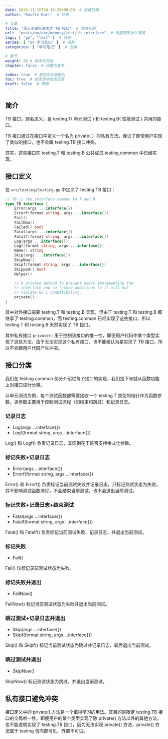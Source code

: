 ```yaml
---
date: 2020-11-16T18:18:28+08:00  # 创建日期
author: "Rustle Karl"  # 作者

# 文章
title: "深入测试标准库之 TB 接口"  # 文章标题
url:  "posts/go/abc/memory/test/tb_interface"  # 设置网页永久链接
tags: [ "go", "test" ]  # 标签
series: [ "Go 学习笔记" ]  # 系列
categories: [ "学习笔记" ]  # 分类

# 章节
weight: 20 # 排序优先级
chapter: false  # 设置为章节

index: true  # 是否可以被索引
toc: true  # 是否自动生成目录
draft: false  # 草稿
---
```


## 简介

TB 接口，顾名思义，是 testing.T( 单元测试 ) 和 testing.B( 性能测试 ) 共用的接口。

TB 接口通过在接口中定义一个名为 private( ）的私有方法，保证了即使用户实现了类似的接口，也不会跟 testing.TB 接口冲突。

其实，这些接口在 testing.T 和 testing.B 公共成员 testing.common 中已经实现。

## 接口定义

在 `src/testing/testing.go` 中定义了 testing.TB 接口：

```go
// TB is the interface common to T and B.
type TB interface {
	Error(args ...interface{})
	Errorf(format string, args ...interface{})
	Fail()
	FailNow()
	Failed() bool
	Fatal(args ...interface{})
	Fatalf(format string, args ...interface{})
	Log(args ...interface{})
	Logf(format string, args ...interface{})
	Name() string
	Skip(args ...interface{})
	SkipNow()
	Skipf(format string, args ...interface{})
	Skipped() bool
	Helper()

	// A private method to prevent users implementing the
	// interface and so future additions to it will not
	// violate Go 1 compatibility.
	private()
}
```

其中对外接口需要 testing.T 和 testing.B 实现，但由于 testing.T 和 testing.B 都继承了 testing.common，而 testing.common 已经实现了这些接口，所以 testing.T 和 testing.B 天然实现了 TB 接口。

其中私有接口 `private()` 用于控制该接口的唯一性，即便用户代码中某个类型实现了这些方法，由于无法实现这个私有接口，也不能被认为是实现了 TB 接口，所以不会跟用户代码产生冲突。

## 接口分类

我们在 testing.common 部分介绍过每个接口的实现，我们接下来就从函数功能上对接口进行分类。

以单元测试为例，每个测试函数都需要接收一个 testing.T 类型的指针作为函数参数，该参数主要用于控制测试流程（如结束和跳过）和记录日志。

### 记录日志

* Log(args ...interface{})
* Logf(format string, args ...interface{})

Log() 和 Logf() 负责记录日志，其区别在于是否支持格式化参数。

### 标记失败+记录日志

* Error(args ...interface{})
* Errorf(format string, args ...interface{})

Error() 和 Errorf() 负责标记当前测试失败并记录日志。只标记测试状态为失败，并不影响测试函数流程，不会结束当前测试，也不会退出当前测试。

### 标记失败+记录日志+结束测试

* Fatal(args ...interface{})
* Fatalf(format string, args ...interface{})

Fatal() 和 Fatalf() 负责标记当前测试失败、记录日志，并退出当前测试。

### 标记失败

* Fail()

Fail() 仅标记录前测试状态为失败。

### 标记失败并退出

* FailNow()

FailNow() 标记当前测试状态为失败并退出当前测试。

### 跳过测试+记录日志并退出

* Skip(args ...interface{})
* Skipf(format string, args ...interface{})

Skip() 和 Skipf() 标记当前测试状态为跳过并记录日志，最后退出当前测试。

### 跳过测试并退出

* SkipNow()

SkipNow() 标记测试状态为跳过，并退出当前测试。

## 私有接口避免冲突

接口定义中的 private() 方法是一个值得学习的用法。其目的是限定 testing.TB 接口的全局唯一性，即便用户的某个类型实现了除 private() 方法以外的其他方法，也不能说明实现了 testing.TB 接口，因为无法实现 private() 方法，private() 方法属于 testing 包内部可见，外部不可见。
